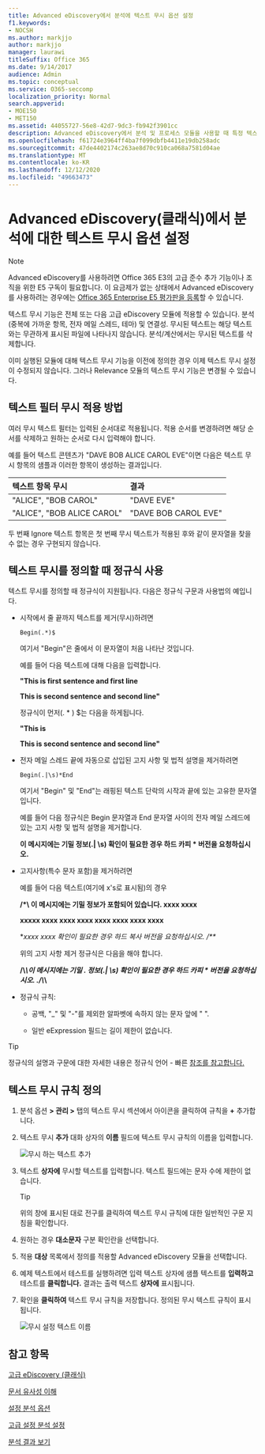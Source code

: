 ```yaml
---
title: Advanced eDiscovery에서 분석에 텍스트 무시 옵션 설정
f1.keywords:
- NOCSH
ms.author: markjjo
author: markjjo
manager: laurawi
titleSuffix: Office 365
ms.date: 9/14/2017
audience: Admin
ms.topic: conceptual
ms.service: O365-seccomp
localization_priority: Normal
search.appverid:
- MOE150
- MET150
ms.assetid: 44055727-56e8-42d7-9dc3-fb942f3901cc
description: Advanced eDiscovery에서 분석 및 프로세스 모듈을 사용할 때 특정 텍스트를 무시하는 규칙을 정의하는 방법을 학습합니다.
ms.openlocfilehash: f61724e3964ff4ba7f099dbfb4411e19db258adc
ms.sourcegitcommit: 47de4402174c263ae8d70c910ca068a7581d04ae
ms.translationtype: MT
ms.contentlocale: ko-KR
ms.lasthandoff: 12/12/2020
ms.locfileid: "49663473"
---
```

# <a name="set-ignore-text-option-for-analyze-in-advanced-ediscovery-classic"></a>Advanced eDiscovery(클래식)에서 분석에 대한 텍스트 무시 옵션 설정

> [!NOTE]
> Advanced eDiscovery를 사용하려면 Office 365 E3의 고급 준수 추가 기능이나 조직을 위한 E5 구독이 필요합니다. 이 요금제가 없는 상태에서 Advanced eDiscovery를 사용하려는 경우에는 [Office 365 Enterprise E5 평가판을 등록](https://go.microsoft.com/fwlink/p/?LinkID=698279)할 수 있습니다. 
  
텍스트 무시 기능은 전체 또는 다음 고급 eDiscovery 모듈에 적용할 수 있습니다. 분석(중복에 가까운 항목, 전자 메일 스레드, 테마) 및 연결성. 무시된 텍스트는 해당 텍스트와는 무관하게 표시된 파일에 나타나지 않습니다. 분석/계산에서는 무시된 텍스트를 삭제합니다.
  
이미 실행된 모듈에 대해 텍스트 무시 기능을 이전에 정의한 경우 이제 텍스트 무시 설정이 수정되지 않습니다. 그러나 Relevance 모듈의 텍스트 무시 기능은 변경될 수 있습니다.
  
## <a name="how-ignore-text-filters-are-applied"></a>텍스트 필터 무시 적용 방법

여러 무시 텍스트 필터는 입력된 순서대로 적용됩니다. 적용 순서를 변경하려면 해당 순서를 삭제하고 원하는 순서로 다시 입력해야 합니다.
  
예를 들어 텍스트 콘텐츠가 "DAVE BOB ALICE CAROL EVE"이면 다음은 텍스트 무시 항목의 샘플과 이러한 항목이 생성하는 결과입니다.

|**텍스트 항목 무시** <br/> |**결과** <br/> |
|:-----|:-----|
|"ALICE", "BOB CAROL"  <br/> |"DAVE EVE"  <br/> |
|"ALICE", "BOB ALICE CAROL"  <br/> |"DAVE BOB CAROL EVE"  <br/> |
   
두 번째 Ignore 텍스트 항목은 첫 번째 무시 텍스트가 적용된 후와 같이 문자열을 찾을 수 없는 경우 구현되지 않습니다.
  
## <a name="use-regular-expressions-when-defining-ignore-text"></a>텍스트 무시를 정의할 때 정규식 사용

텍스트 무시를 정의할 때 정규식이 지원됩니다. 다음은 정규식 구문과 사용법의 예입니다.
  
- 시작에서 줄 끝까지 텍스트를 제거(무시)하려면
    
     `Begin(.*)$`
    
    여기서 "Begin"은 줄에서 이 문자열이 처음 나타난 것입니다.
    
    예를 들어 다음 텍스트에 대해 다음을 입력합니다.
    
    **"This is first sentence and first line**
    
    **This is second sentence and second line"**
    
    정규식이 먼저(. \* ) $는 다음을 하게됩니다.
    
    **"This is**
    
    **This is second sentence and second line"**
    
- 전자 메일 스레드 끝에 자동으로 삽입된 고지 사항 및 법적 설명을 제거하려면
    
     `Begin(.|\s)*End`
    
    여기서 "Begin" 및 "End"는 래핑된 텍스트 단락의 시작과 끝에 있는 고유한 문자열입니다. 
    
    예를 들어 다음 정규식은 Begin 문자열과 End 문자열 사이의 전자 메일 스레드에 있는 고지 사항 및 법적 설명을 제거합니다.
    
    **이 메시지에는 기밀 정보(.| \s) 확인이 필요한 경우 하드 카피 \* 버전을 요청하십시오.**
    
- 고지사항(특수 문자 포함)을 제거하려면 
    
    예를 들어 다음 텍스트(여기에 x's로 표시됨)의 경우 
    
    **/\*\ 이 메시지에는 기밀 정보가 포함되어 있습니다. xxxx xxxx**
    
    **xxxxx xxxx xxxx xxxx xxxx xxxx xxxx xxxx**
    
    **xxxx xxxx 확인이 필요한 경우 하드 복사 버전을 요청하십시오. /\*\**
    
    위의 고지 사항 제거 정규식은 다음을 해야 합니다. 
    
    **\/\\*\\이 메시지에는 기밀 \. 정보(.| \s) 확인이 필요한 경우 하드 카피 \* 버전을 요청하십시오. \.\/\\*\\**
    
- 정규식 규칙:
    
  - 공백, "_" 및 "-"를 제외한 알파벳에 속하지 않는 문자 앞에 \" ".
    
  - 일반 eExpression 필드는 길이 제한이 없습니다.
    
> [!TIP]
> 정규식의 설명과 구문에 대한 자세한 내용은 정규식 언어 - 빠른 [참조를 참고합니다.](https://msdn.microsoft.com/library/az24scfc%28v=vs.110%29.aspx) 
  
## <a name="define-ignore-text-rule"></a>텍스트 무시 규칙 정의

1. 분석 옵션 **\> 관리 \>** 탭의 텍스트  무시 섹션에서 아이콘을 클릭하여 규칙을 **+** 추가합니다. 
    
2. 텍스트 무시 **추가** 대화 상자의 **이름** 필드에 텍스트 무시 규칙의 이름을 입력합니다. 
    
    ![무시 하는 텍스트 추가](../media/98e5129b-2667-4692-86fa-2d0117187a7f.png)
  
3. 텍스트 **상자에** 무시할 텍스트를 입력합니다. 텍스트 필드에는 문자 수에 제한이 없습니다. 
    
    > [!TIP]
    > 위의 창에 표시된 대로  전구를 클릭하여 텍스트 무시 규칙에 대한 일반적인 구문 지침을 확인합니다. 
  
4. 원하는 경우 **대소문자** 구분 확인란을 선택합니다. 
    
5. 적용 **대상** 목록에서 정의를 적용할 Advanced eDiscovery 모듈을 선택합니다. 
    
6. 예제 텍스트에서 테스트를 실행하려면 입력 텍스트 상자에 샘플 텍스트를 **입력하고** 테스트를 **클릭합니다.** 결과는 출력 텍스트 **상자에** 표시됩니다. 
    
7. 확인을 **클릭하여** 텍스트 무시 규칙을 저장합니다. 정의된 무시 텍스트 규칙이 표시됩니다. 
    
    ![무시 설정 텍스트 이름](../media/3a788ac3-4a1c-46c9-89bd-7ff32d68ce23.png)
  
## <a name="see-also"></a>참고 항목

[고급 eDiscovery (클래식)](office-365-advanced-ediscovery.md)
  
[문서 유사성 이해](understand-document-similarity-in-advanced-ediscovery.md)
  
[설정 분석 옵션](set-analyze-options-in-advanced-ediscovery.md)
  
[고급 설정 분석 설정](set-analyze-advanced-settings-in-advanced-ediscovery.md)
  
[분석 결과 보기](view-analyze-results-in-advanced-ediscovery.md)

